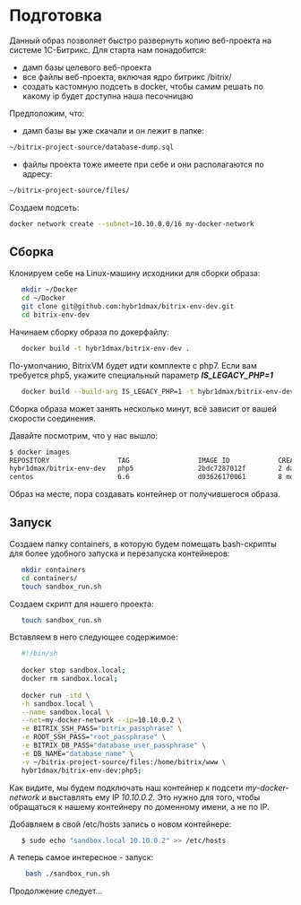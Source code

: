# Подготовка

Данный образ позволяет быстро развернуть копию веб-проекта на системе 1С-Битрикс.
Для старта нам понадобится:

* дамп базы целевого веб-проекта
* все файлы веб-проекта, включая ядро битрикс /bitrix/
* создать кастомную подсеть в docker, чтобы самим решать по какому ip будет доступна наша песочницаю

Предположим, что:

* дамп базы вы уже скачали и он лежит в папке:
 ```bash
 ~/bitrix-project-source/database-dump.sql
 ```
* файлы проекта тоже имеете при себе и они располагаются по адресу:
```bash
~/bitrix-project-source/files/
```
Создаем подсеть:
```bash
docker network create --subnet=10.10.0.0/16 my-docker-network
```

## Сборка

Клонируем себе на Linux-машину исходники для сборки образа:

```bash
   mkdir ~/Docker
   cd ~/Docker
   git clone git@github.com:hybr1dmax/bitrix-env-dev.git
   cd bitrix-env-dev
```

Начинаем сборку образа по докерфайлу:

```bash
   docker build -t hybr1dmax/bitrix-env-dev . 
```
По-умолчанию, BitrixVM будет идти комплекте с php7.
Если вам требуется php5, укажите специальный параметр **_IS_LEGACY_PHP=1_**

```bash
   docker build --build-arg IS_LEGACY_PHP=1 -t hybr1dmax/bitrix-env-dev:php5 .
```

Сборка образа может занять несколько минут, всё зависит от вашей скорости соединения.

Давайте посмотрим, что у нас вышло:
```bash
$ docker images
REPOSITORY                 TAG                 IMAGE ID            CREATED             SIZE
hybr1dmax/bitrix-env-dev   php5                2bdc7287012f        2 days ago          1.2GB
centos                     6.6                 d03626170061        8 months ago        203MB
```

Образ на месте, пора создавать контейнер от получившегося образа.

## Запуск

Создаем папку containers, в которую будем помещать bash-скрипты для более удобного запуска и перезапуска контейнеров:
```bash
   mkdir containers
   cd containers/
   touch sandbox_run.sh
```


Создаем скрипт для нашего проекта:
```bash
   touch sandbox_run.sh
```

Вставляем в него следующее содержимое:
```bash
   #!/bin/sh
   
   docker stop sandbox.local;
   docker rm sandbox.local;
   
   docker run -itd \
   -h sandbox.local \
   --name sandbox.local \
   --net=my-docker-network --ip=10.10.0.2 \
   -e BITRIX_SSH_PASS="bitrix_passphrase" \
   -e ROOT_SSH_PASS="root_passphrase" \
   -e BITRIX_DB_PASS="database_user_passphrase" \
   -e DB_NAME="database_name" \
   -v ~/bitrix-project-source/files:/home/bitrix/www \
   hybr1dmax/bitrix-env-dev:php5;
```
Как видите, мы будем подключать наш контейнер к подсети _my-docker-network_ и выставлять ему IP _10.10.0.2_. Это нужно для того, чтобы обращаться к нашему контейнеру по доменному имени, а не по IP.


Добавляем в свой /etc/hosts запись о новом контейнере:
```bash
   $ sudo echo "sandbox.local 10.10.0.2" >> /etc/hosts
```

А теперь самое интересное - запуск:
```bash
    bash ./sandbox_run.sh
```

Продолжение следует...